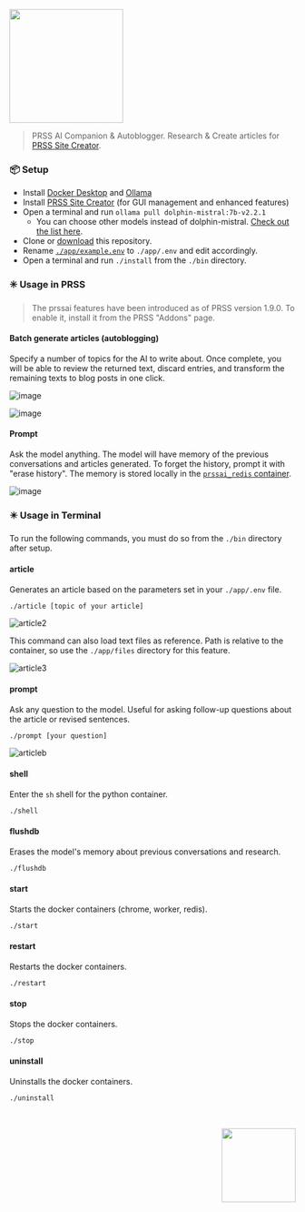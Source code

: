<p>
  <a href="https://prss.io"><img src="https://github.com/prss-io/prssai/assets/25509135/e2eca5d6-27c3-4c72-9e50-d1843e8e909a" width="200" /></a>
  <blockquote>PRSS AI Companion & Autoblogger. Research & Create articles for <a href="https://github.com/hodgef/PRSS" target="_blank">PRSS Site Creator</a>.</blockquote>

  ### 📦 Setup
  - Install <a href="https://www.docker.com/products/docker-desktop/" target="_blank">Docker Desktop</a> and <a href="https://github.com/ollama/ollama" target="_blank">Ollama</a>
  - Install <a href="https://prss.io/" target="_blank">PRSS Site Creator</a> (for GUI management and enhanced features)
  - Open a terminal and run `ollama pull dolphin-mistral:7b-v2.2.1`
    - You can choose other models instead of dolphin-mistral. <a href="https://github.com/ollama/ollama?tab=readme-ov-file#model-library" target="_blank">Check out the list here</a>.
  - Clone or [download](https://github.com/prss-io/prssai/archive/refs/heads/master.zip) this repository.
  - Rename <a href="https://github.com/prss-io/prssai/blob/master/app/example.env" target="_blank">`./app/example.env`</a> to `./app/.env` and edit accordingly.
  - Open a terminal and run `./install` from the `./bin` directory.

  ### ✳️ Usage in PRSS
  > The prssai features have been introduced as of PRSS version 1.9.0. To enable it, install it from the PRSS "Addons" page.
  
  #### Batch generate articles (autoblogging)
  Specify a number of topics for the AI to write about. Once complete, you will be able to review the returned text, discard entries, and transform the remaining texts to blog posts in one click.

![image](https://github.com/prss-io/prssai/assets/25509135/db128eea-4681-4c7e-8adb-54d695127fe6)

  ![image](https://github.com/prss-io/prssai/assets/25509135/ab1fe1ce-6d1c-4e38-8273-72234a4e6854)

  #### Prompt

  Ask the model anything. The model will have memory of the previous conversations and articles generated. To forget the history, prompt it with "erase history". The memory is stored locally in the [`prssai_redis` container](https://github.com/prss-io/prssai/blob/master/docker-compose.yml#L12).

![image](https://github.com/prss-io/prssai/assets/25509135/3872161b-b582-4934-a7f4-89ab9e8ede8c)





  ### ✴️ Usage in Terminal
  To run the following commands, you must do so from the `./bin` directory after setup.

  #### article
  Generates an article based on the parameters set in your `./app/.env` file.
  ```bash
  ./article [topic of your article]
  ```
  ![article2](https://github.com/prss-io/prssai/assets/25509135/38068568-1cda-481b-8ecb-35d1c98e43e4)

  This command can also load text files as reference. Path is relative to the container, so use the `./app/files` directory for this feature.

  ![article3](https://github.com/prss-io/prssai/assets/25509135/00102a4d-d5d1-4fed-a014-e7286a0a7d08)



  #### prompt
  Ask any question to the model. Useful for asking follow-up questions about the article or revised sentences.
  ```bash
  ./prompt [your question]
  ```
  ![articleb](https://github.com/prss-io/prssai/assets/25509135/d2c92652-7514-46a8-a103-57c2fda5baee)



  #### shell
  Enter the `sh` shell for the python container.
  ```bash
  ./shell
  ```

  #### flushdb
  Erases the model's memory about previous conversations and research.
  ```bash
  ./flushdb
  ```

  #### start
  Starts the docker containers (chrome, worker, redis).
  ```bash
  ./start
  ```

  #### restart
  Restarts the docker containers.
  ```bash
  ./restart
  ```

  #### stop
  Stops the docker containers.
  ```bash
  ./stop
  ```

  #### uninstall
  Uninstalls the docker containers.
  ```bash
  ./uninstall
  ```
</p>

<div align="right">
  <br />
  <p><a href="https://prss.io"><img src="https://github.com/prss-io/prssai/assets/25509135/a0f1a975-50a0-4d2f-962c-3d5b462fe091" width="130" /></a></p>
</div>
